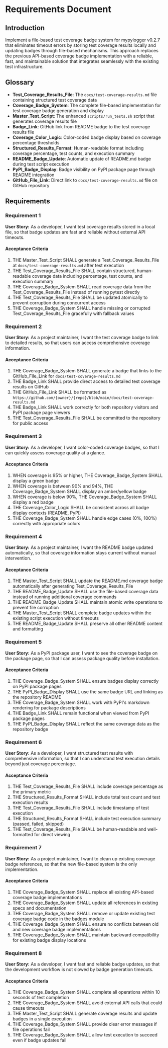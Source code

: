 # Requirements Document

## Introduction

Implement a file-based test coverage badge system for mypylogger v0.2.7 that eliminates timeout errors by storing test coverage results locally and updating badges through file-based mechanisms. This approach replaces the previous API-based coverage badge implementation with a reliable, fast, and maintainable solution that integrates seamlessly with the existing test infrastructure.

## Glossary

- **Test_Coverage_Results_File**: The `docs/test-coverage-results.md` file containing structured test coverage data
- **Coverage_Badge_System**: The complete file-based implementation for test coverage badge generation and display
- **Master_Test_Script**: The enhanced `scripts/run_tests.sh` script that generates coverage results file
- **Badge_Link**: GitHub link from README badge to the test coverage results file
- **Coverage_Color_Logic**: Color-coded badge display based on coverage percentage thresholds
- **Structured_Results_Format**: Human-readable format including coverage percentage, test counts, and execution summary
- **README_Badge_Update**: Automatic update of README.md badge during test script execution
- **PyPI_Badge_Display**: Badge visibility on PyPI package page through README integration
- **GitHub_File_Link**: Direct link to `docs/test-coverage-results.md` file on GitHub repository

## Requirements

### Requirement 1

**User Story:** As a developer, I want test coverage results stored in a local file, so that badge updates are fast and reliable without external API timeouts.

#### Acceptance Criteria

1. THE Master_Test_Script SHALL generate a Test_Coverage_Results_File at `docs/test-coverage-results.md` after test execution
2. THE Test_Coverage_Results_File SHALL contain structured, human-readable coverage data including percentage, test counts, and execution summary
3. THE Coverage_Badge_System SHALL read coverage data from the Test_Coverage_Results_File instead of running pytest directly
4. THE Test_Coverage_Results_File SHALL be updated atomically to prevent corruption during concurrent access
5. THE Coverage_Badge_System SHALL handle missing or corrupted Test_Coverage_Results_File gracefully with fallback values

### Requirement 2

**User Story:** As a project maintainer, I want the test coverage badge to link to detailed results, so that users can access comprehensive coverage information.

#### Acceptance Criteria

1. THE Coverage_Badge_System SHALL generate a badge that links to the GitHub_File_Link for `docs/test-coverage-results.md`
2. THE Badge_Link SHALL provide direct access to detailed test coverage results on GitHub
3. THE GitHub_File_Link SHALL be formatted as `https://github.com/{owner}/{repo}/blob/main/docs/test-coverage-results.md`
4. THE Badge_Link SHALL work correctly for both repository visitors and PyPI package page viewers
5. THE Test_Coverage_Results_File SHALL be committed to the repository for public access

### Requirement 3

**User Story:** As a developer, I want color-coded coverage badges, so that I can quickly assess coverage quality at a glance.

#### Acceptance Criteria

1. WHEN coverage is 95% or higher, THE Coverage_Badge_System SHALL display a green badge
2. WHEN coverage is between 90% and 94%, THE Coverage_Badge_System SHALL display an amber/yellow badge
3. WHEN coverage is below 90%, THE Coverage_Badge_System SHALL display a red badge
4. THE Coverage_Color_Logic SHALL be consistent across all badge display contexts (README, PyPI)
5. THE Coverage_Badge_System SHALL handle edge cases (0%, 100%) correctly with appropriate colors

### Requirement 4

**User Story:** As a project maintainer, I want the README badge updated automatically, so that coverage information stays current without manual intervention.

#### Acceptance Criteria

1. THE Master_Test_Script SHALL update the README.md coverage badge automatically after generating Test_Coverage_Results_File
2. THE README_Badge_Update SHALL use the file-based coverage data instead of running additional coverage commands
3. THE README_Badge_Update SHALL maintain atomic write operations to prevent file corruption
4. THE Master_Test_Script SHALL complete badge updates within the existing script execution without timeouts
5. THE README_Badge_Update SHALL preserve all other README content and formatting

### Requirement 5

**User Story:** As a PyPI package user, I want to see the coverage badge on the package page, so that I can assess package quality before installation.

#### Acceptance Criteria

1. THE Coverage_Badge_System SHALL ensure badges display correctly on PyPI package pages
2. THE PyPI_Badge_Display SHALL use the same badge URL and linking as the repository README
3. THE Coverage_Badge_System SHALL work with PyPI's markdown rendering for package descriptions
4. THE Badge_Link SHALL remain functional when viewed from PyPI package pages
5. THE PyPI_Badge_Display SHALL reflect the same coverage data as the repository badge

### Requirement 6

**User Story:** As a developer, I want structured test results with comprehensive information, so that I can understand test execution details beyond just coverage percentage.

#### Acceptance Criteria

1. THE Test_Coverage_Results_File SHALL include coverage percentage as the primary metric
2. THE Structured_Results_Format SHALL include total test count and test execution results
3. THE Test_Coverage_Results_File SHALL include timestamp of test execution
4. THE Structured_Results_Format SHALL include test execution summary (passed, failed, skipped)
5. THE Test_Coverage_Results_File SHALL be human-readable and well-formatted for direct viewing

### Requirement 7

**User Story:** As a project maintainer, I want to clean up existing coverage badge references, so that the new file-based system is the only implementation.

#### Acceptance Criteria

1. THE Coverage_Badge_System SHALL replace all existing API-based coverage badge implementations
2. THE Coverage_Badge_System SHALL update all references in existing specs and documentation
3. THE Coverage_Badge_System SHALL remove or update existing test coverage badge code in the badges module
4. THE Coverage_Badge_System SHALL ensure no conflicts between old and new coverage badge implementations
5. THE Coverage_Badge_System SHALL maintain backward compatibility for existing badge display locations

### Requirement 8

**User Story:** As a developer, I want fast and reliable badge updates, so that the development workflow is not slowed by badge generation timeouts.

#### Acceptance Criteria

1. THE Coverage_Badge_System SHALL complete all operations within 10 seconds of test completion
2. THE Coverage_Badge_System SHALL avoid external API calls that could cause timeouts
3. THE Master_Test_Script SHALL generate coverage results and update badges in a single execution
4. THE Coverage_Badge_System SHALL provide clear error messages if file operations fail
5. THE Coverage_Badge_System SHALL allow test execution to succeed even if badge updates fail
